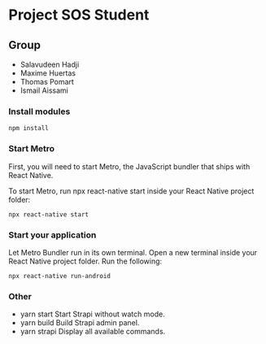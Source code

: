 # Project SOS Student

## Group
- Salavudeen Hadji
- Maxime Huertas
- Thomas Pomart
- Ismail Aissami

### Install modules
```
npm install
```

### Start Metro

First, you will need to start Metro, the JavaScript bundler that ships with React Native.

To start Metro, run npx react-native start inside your React Native project folder:

```
npx react-native start
```

### Start your application

Let Metro Bundler run in its own terminal. Open a new terminal inside your React Native project folder. Run the following:

```
npx react-native run-android
```

### Other
- yarn start Start Strapi without watch mode.
- yarn build Build Strapi admin panel.
- yarn strapi Display all available commands.